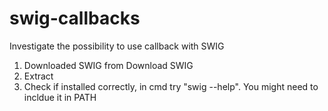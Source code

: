 # swig-callbacks
Investigate the possibility to use callback with SWIG

1. Downloaded SWIG from Download SWIG
2. Extract
3. Check if installed correctly, in cmd try "swig --help". You might need to incldue it in PATH
